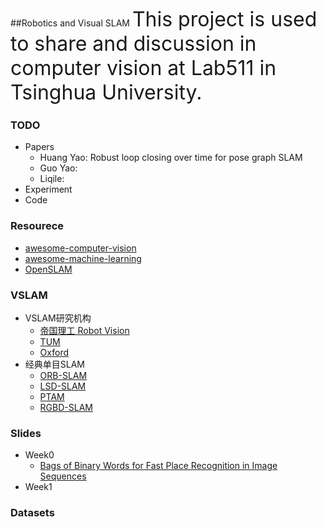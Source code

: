 ##Robotics and Visual SLAM 
<font size=6>This project is used to share and discussion in computer vision at Lab511 in Tsinghua University.</font>

###   TODO
+	Papers
	*	Huang Yao:  Robust loop closing over time for pose graph SLAM
	*	Guo Yao:
	*	Liqile:
+	Experiment
+	Code


### Resourece
*	[awesome-computer-vision](https://github.com/jbhuang0604/awesome-computer-vision)
*	[awesome-machine-learning](https://github.com/josephmisiti/awesome-machine-learning)
*	[OpenSLAM](https://openslam.org/)

<!--http://rpg.ifi.uzh.ch/software_datasets.html
http://rpg.ifi.uzh.ch/publications.html -->

### VSLAM
*	VSLAM研究机构
	+ [帝国理工 Robot Vision](http://wp.doc.ic.ac.uk/robotvision/publications/)
	+ [TUM](http://vision.in.tum.de/research)
	+ [Oxford](http://www.robots.ox.ac.uk/)
*	经典单目SLAM
	*	[ORB-SLAM](http://webdiis.unizar.es/~raulmur/orbslam/)
	*	[LSD-SLAM](http://vision.in.tum.de/research/vslam/lsdslam)
	*	[PTAM](http://www.robots.ox.ac.uk/~gk/PTAM/)
	*	[RGBD-SLAM](http://felixendres.github.io/rgbdslam_v2/)

### Slides
*	Week0
	+	[Bags of Binary Words for Fast Place Recognition in Image Sequences](slides/Week0-hy-0907.pdf)
*	Week1

###  Datasets